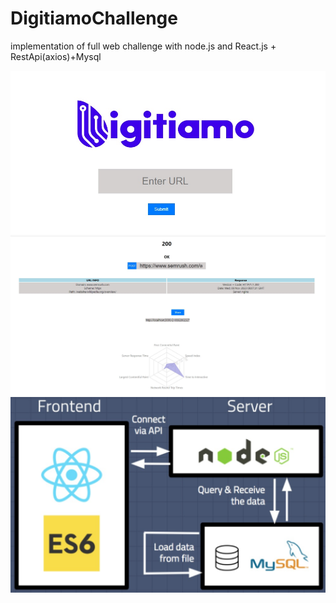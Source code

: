 # DigitiamoChallenge
implementation of full web challenge with node.js and React.js + RestApi(axios)+Mysql

![loginPage](https://github.com/sajedehfzh/DigitiamoChallenge/blob/main/1.jpg)
![loginPage](https://github.com/sajedehfzh/DigitiamoChallenge/blob/main/2.jpg)
![loginPage](https://github.com/sajedehfzh/DigitiamoChallenge/blob/main/diagram.png)
